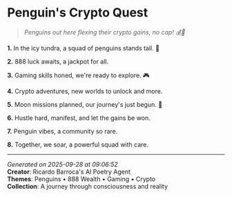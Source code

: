 # Penguin's Crypto Quest

> *Penguins out here flexing their crypto gains, no cap! 💰🐧*

**1.** In the icy tundra, a squad of penguins stands tall. 🐧


**2.** 888 luck awaits, a jackpot for all.


**3.** Gaming skills honed, we're ready to explore. 🎮


**4.** Crypto adventures, new worlds to unlock and more.


**5.** Moon missions planned, our journey's just begun. 🚀


**6.** Hustle hard, manifest, and let the gains be won.


**7.** Penguin vibes, a community so rare.


**8.** Together, we soar, a powerful squad with care.



---

*Generated on 2025-09-28 at 09:06:52*  
**Creator**: Ricardo Barroca's AI Poetry Agent  
**Themes**: Penguins • 888 Wealth • Gaming • Crypto  
**Collection**: A journey through consciousness and reality